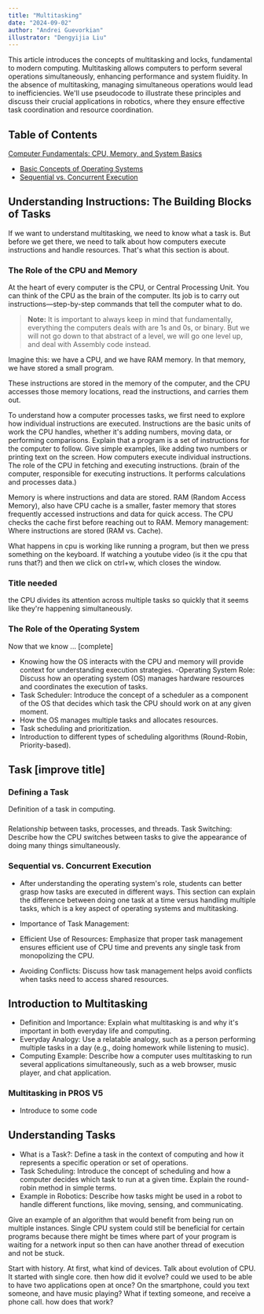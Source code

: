 ```yaml
---
title: "Multitasking"
date: "2024-09-02"
author: "Andrei Guevorkian"
illustrator: "Dengyijia Liu"
---
```


This article introduces the concepts of multitasking and locks, fundamental to modern computing. Multitasking allows computers to perform several operations simultaneously, enhancing performance and system fluidity. In the absence of multitasking, managing simultaneous operations would lead to inefficiencies. We'll use pseudocode to illustrate these principles and discuss their crucial applications in robotics, where they ensure effective task coordination and resource coordination.

## Table of Contents

[Computer Fundamentals: CPU, Memory, and System Basics](#computer-fundamentals-cpu-memory-and-system-basics)

- [Basic Concepts of Operating Systems](#basic-concepts-of-operating-systems)
- [Sequential vs. Concurrent Execution](#sequential-vs-concurrent-execution)

## Understanding Instructions: The Building Blocks of Tasks

If we want to understand multitasking, we need to know what a task is. But before we get there, we need to talk about how computers execute instructions and handle resources. That's what this section is about.

### The Role of the CPU and Memory

At the heart of every computer is the CPU, or Central Processing Unit. You can think of the CPU as the brain of the computer. Its job is to carry out instructions—step-by-step commands that tell the computer what to do. 

> **Note:** It is important to always keep in mind that fundamentally, everything the computers deals with are 1s and 0s, or binary. But we will not go down to that abstract of a level, we will go one level up, and deal with Assembly code instead.

Imagine this: we have a CPU, and we have RAM memory. In that memory, we have stored a small program.

These instructions are stored in the memory of the computer, and the CPU accesses those memory locations, read the instructions, and carries them out. 

To understand how a computer processes tasks, we first need to explore how individual instructions are executed. Instructions are the basic units of work the CPU handles, whether it's adding numbers, moving data, or performing comparisons.
Explain that a program is a set of instructions for the computer to follow.
Give simple examples, like adding two numbers or printing text on the screen.
How computers execute individual instructions.
The role of the CPU in fetching and executing instructions. (brain of the computer, responsible for executing instructions. It performs calculations and processes data.)

Memory is where instructions and data are stored.
RAM (Random Access Memory), also have CPU cache is a smaller, faster memory that stores frequently accessed instructions and data for quick access. The CPU checks the cache first before reaching out to RAM.
Memory management: Where instructions are stored (RAM vs. Cache).

What happens in cpu is working like running a program, but then we press something on the keyboard. If watching a youtube video (is it the cpu that runs that?) and then we click on ctrl+w, which closes the window.

### Title needed

the CPU divides its attention across multiple tasks so quickly that it seems like they're happening simultaneously.

### The Role of the Operating System

Now that we know ... [complete]

- Knowing how the OS interacts with the CPU and memory will provide context for understanding execution strategies.
-Operating System Role: Discuss how an operating system (OS) manages hardware resources and coordinates the execution of tasks.
- Task Scheduler: Introduce the concept of a scheduler as a component of the OS that decides which task the CPU should work on at any given moment.
- How the OS manages multiple tasks and allocates resources.
- Task scheduling and prioritization.
- Introduction to different types of scheduling algorithms (Round-Robin, Priority-based).

## Task [improve title]

### Defining a Task

Definition of a task in computing.

###

Relationship between tasks, processes, and threads.
Task Switching: Describe how the CPU switches between tasks to give the appearance of doing many things simultaneously.

### Sequential vs. Concurrent Execution

- After understanding the operating system's role, students can better grasp how tasks are executed in different ways. This section can explain the difference between doing one task at a time versus handling multiple tasks, which is a key aspect of operating systems and multitasking.


- Importance of Task Management:
- Efficient Use of Resources: Emphasize that proper task management ensures efficient use of CPU time and prevents any single task from monopolizing the CPU.
- Avoiding Conflicts: Discuss how task management helps avoid conflicts when tasks need to access shared resources.

## Introduction to Multitasking

- Definition and Importance: Explain what multitasking is and why it's important in both everyday life and computing.
- Everyday Analogy: Use a relatable analogy, such as a person performing multiple tasks in a day (e.g., doing homework while listening to music).
- Computing Example: Describe how a computer uses multitasking to run several applications simultaneously, such as a web browser, music player, and chat application.

### Multitasking in PROS V5

- Introduce to some code

## Understanding Tasks

- What is a Task?: Define a task in the context of computing and how it represents a specific operation or set of operations.
- Task Scheduling: Introduce the concept of scheduling and how a computer decides which task to run at a given time. Explain the round-robin method in simple terms.
- Example in Robotics: Describe how tasks might be used in a robot to handle different functions, like moving, sensing, and communicating.

Give an example of an algorithm that would benefit from being run on multiple instances.
Single CPU system could still be beneficial for certain programs because there might be times where part of your program is waiting for a network input so then can have another thread of execution and not be stuck.

Start with history. At first, what kind of devices. Talk about evolution of CPU. It started with single core. then how did it evolve? could we used to be able to have two applications open at once? On the smartphone, could you text someone, and have music playing? What if texting someone, and receive a phone call. how does that work?